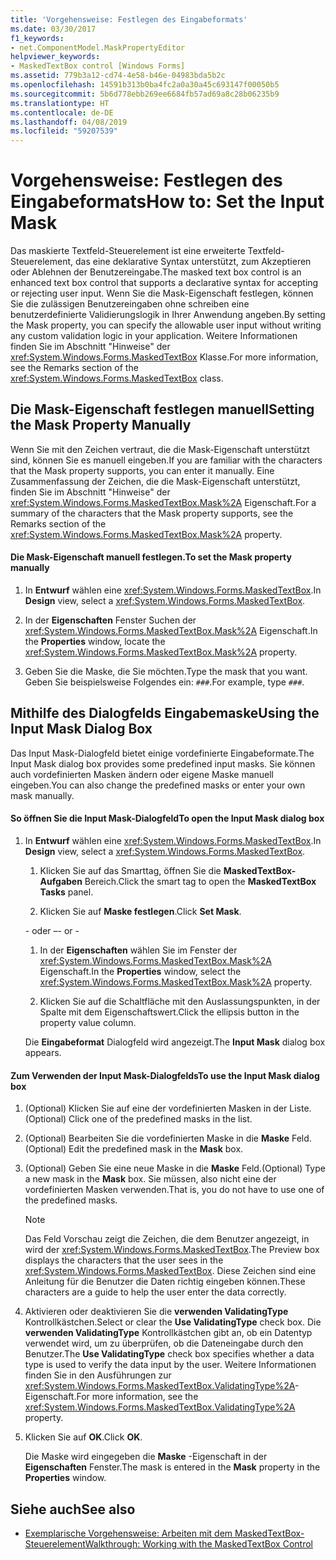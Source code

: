 ```yaml
---
title: 'Vorgehensweise: Festlegen des Eingabeformats'
ms.date: 03/30/2017
f1_keywords:
- net.ComponentModel.MaskPropertyEditor
helpviewer_keywords:
- MaskedTextBox control [Windows Forms]
ms.assetid: 779b3a12-cd74-4e58-b46e-04983bda5b2c
ms.openlocfilehash: 14591b313b0ba4fc2a0a30a45c693147f00050b5
ms.sourcegitcommit: 5b6d778ebb269ee6684fb57ad69a8c28b06235b9
ms.translationtype: HT
ms.contentlocale: de-DE
ms.lasthandoff: 04/08/2019
ms.locfileid: "59207539"
---
```

# <a name="how-to-set-the-input-mask"></a><span data-ttu-id="f89d1-102">Vorgehensweise: Festlegen des Eingabeformats</span><span class="sxs-lookup"><span data-stu-id="f89d1-102">How to: Set the Input Mask</span></span>
<span data-ttu-id="f89d1-103">Das maskierte Textfeld-Steuerelement ist eine erweiterte Textfeld-Steuerelement, das eine deklarative Syntax unterstützt, zum Akzeptieren oder Ablehnen der Benutzereingabe.</span><span class="sxs-lookup"><span data-stu-id="f89d1-103">The masked text box control is an enhanced text box control that supports a declarative syntax for accepting or rejecting user input.</span></span> <span data-ttu-id="f89d1-104">Wenn Sie die Mask-Eigenschaft festlegen, können Sie die zulässigen Benutzereingaben ohne schreiben eine benutzerdefinierte Validierungslogik in Ihrer Anwendung angeben.</span><span class="sxs-lookup"><span data-stu-id="f89d1-104">By setting the Mask property, you can specify the allowable user input without writing any custom validation logic in your application.</span></span> <span data-ttu-id="f89d1-105">Weitere Informationen finden Sie im Abschnitt "Hinweise" der <xref:System.Windows.Forms.MaskedTextBox> Klasse.</span><span class="sxs-lookup"><span data-stu-id="f89d1-105">For more information, see the Remarks section of the <xref:System.Windows.Forms.MaskedTextBox> class.</span></span>  
  
## <a name="setting-the-mask-property-manually"></a><span data-ttu-id="f89d1-106">Die Mask-Eigenschaft festlegen manuell</span><span class="sxs-lookup"><span data-stu-id="f89d1-106">Setting the Mask Property Manually</span></span>  
 <span data-ttu-id="f89d1-107">Wenn Sie mit den Zeichen vertraut, die die Mask-Eigenschaft unterstützt sind, können Sie es manuell eingeben.</span><span class="sxs-lookup"><span data-stu-id="f89d1-107">If you are familiar with the characters that the Mask property supports, you can enter it manually.</span></span> <span data-ttu-id="f89d1-108">Eine Zusammenfassung der Zeichen, die die Mask-Eigenschaft unterstützt, finden Sie im Abschnitt "Hinweise" der <xref:System.Windows.Forms.MaskedTextBox.Mask%2A> Eigenschaft.</span><span class="sxs-lookup"><span data-stu-id="f89d1-108">For a summary of the characters that the Mask property supports, see the Remarks section of the <xref:System.Windows.Forms.MaskedTextBox.Mask%2A> property.</span></span>  
  
#### <a name="to-set-the-mask-property-manually"></a><span data-ttu-id="f89d1-109">Die Mask-Eigenschaft manuell festlegen.</span><span class="sxs-lookup"><span data-stu-id="f89d1-109">To set the Mask property manually</span></span>  
  
1.  <span data-ttu-id="f89d1-110">In **Entwurf** wählen eine <xref:System.Windows.Forms.MaskedTextBox>.</span><span class="sxs-lookup"><span data-stu-id="f89d1-110">In **Design** view, select a <xref:System.Windows.Forms.MaskedTextBox>.</span></span>  
  
2.  <span data-ttu-id="f89d1-111">In der **Eigenschaften** Fenster Suchen der <xref:System.Windows.Forms.MaskedTextBox.Mask%2A> Eigenschaft.</span><span class="sxs-lookup"><span data-stu-id="f89d1-111">In the **Properties** window, locate the <xref:System.Windows.Forms.MaskedTextBox.Mask%2A> property.</span></span>  
  
3.  <span data-ttu-id="f89d1-112">Geben Sie die Maske, die Sie möchten.</span><span class="sxs-lookup"><span data-stu-id="f89d1-112">Type the mask that you want.</span></span> <span data-ttu-id="f89d1-113">Geben Sie beispielsweise Folgendes ein: `###`.</span><span class="sxs-lookup"><span data-stu-id="f89d1-113">For example, type `###`.</span></span>  
  
## <a name="using-the-input-mask-dialog-box"></a><span data-ttu-id="f89d1-114">Mithilfe des Dialogfelds Eingabemaske</span><span class="sxs-lookup"><span data-stu-id="f89d1-114">Using the Input Mask Dialog Box</span></span>  
 <span data-ttu-id="f89d1-115">Das Input Mask-Dialogfeld bietet einige vordefinierte Eingabeformate.</span><span class="sxs-lookup"><span data-stu-id="f89d1-115">The Input Mask dialog box provides some predefined input masks.</span></span> <span data-ttu-id="f89d1-116">Sie können auch vordefinierten Masken ändern oder eigene Maske manuell eingeben.</span><span class="sxs-lookup"><span data-stu-id="f89d1-116">You can also change the predefined masks or enter your own mask manually.</span></span>  
  
#### <a name="to-open-the-input-mask-dialog-box"></a><span data-ttu-id="f89d1-117">So öffnen Sie die Input Mask-Dialogfeld</span><span class="sxs-lookup"><span data-stu-id="f89d1-117">To open the Input Mask dialog box</span></span>  
  
1.  <span data-ttu-id="f89d1-118">In **Entwurf** wählen eine <xref:System.Windows.Forms.MaskedTextBox>.</span><span class="sxs-lookup"><span data-stu-id="f89d1-118">In **Design** view, select a <xref:System.Windows.Forms.MaskedTextBox>.</span></span>  
  
    1.  <span data-ttu-id="f89d1-119">Klicken Sie auf das Smarttag, öffnen Sie die **MaskedTextBox-Aufgaben** Bereich.</span><span class="sxs-lookup"><span data-stu-id="f89d1-119">Click the smart tag to open the **MaskedTextBox Tasks** panel.</span></span>  
  
    2.  <span data-ttu-id="f89d1-120">Klicken Sie auf **Maske festlegen**.</span><span class="sxs-lookup"><span data-stu-id="f89d1-120">Click **Set Mask**.</span></span>  
  
     <span data-ttu-id="f89d1-121">\- oder –</span><span class="sxs-lookup"><span data-stu-id="f89d1-121">\- or -</span></span>  
  
    1.  <span data-ttu-id="f89d1-122">In der **Eigenschaften** wählen Sie im Fenster der <xref:System.Windows.Forms.MaskedTextBox.Mask%2A> Eigenschaft.</span><span class="sxs-lookup"><span data-stu-id="f89d1-122">In the **Properties** window, select the <xref:System.Windows.Forms.MaskedTextBox.Mask%2A> property.</span></span>  
  
    2.  <span data-ttu-id="f89d1-123">Klicken Sie auf die Schaltfläche mit den Auslassungspunkten, in der Spalte mit dem Eigenschaftswert.</span><span class="sxs-lookup"><span data-stu-id="f89d1-123">Click the ellipsis button in the property value column.</span></span>  
  
     <span data-ttu-id="f89d1-124">Die **Eingabeformat** Dialogfeld wird angezeigt.</span><span class="sxs-lookup"><span data-stu-id="f89d1-124">The **Input Mask** dialog box appears.</span></span>  
  
#### <a name="to-use-the-input-mask-dialog-box"></a><span data-ttu-id="f89d1-125">Zum Verwenden der Input Mask-Dialogfelds</span><span class="sxs-lookup"><span data-stu-id="f89d1-125">To use the Input Mask dialog box</span></span>  
  
1.  <span data-ttu-id="f89d1-126">(Optional) Klicken Sie auf eine der vordefinierten Masken in der Liste.</span><span class="sxs-lookup"><span data-stu-id="f89d1-126">(Optional) Click one of the predefined masks in the list.</span></span>  
  
2.  <span data-ttu-id="f89d1-127">(Optional) Bearbeiten Sie die vordefinierten Maske in die **Maske** Feld.</span><span class="sxs-lookup"><span data-stu-id="f89d1-127">(Optional) Edit the predefined mask in the **Mask** box.</span></span>  
  
3.  <span data-ttu-id="f89d1-128">(Optional) Geben Sie eine neue Maske in die **Maske** Feld.</span><span class="sxs-lookup"><span data-stu-id="f89d1-128">(Optional) Type a new mask in the **Mask** box.</span></span> <span data-ttu-id="f89d1-129">Sie müssen, also nicht eine der vordefinierten Masken verwenden.</span><span class="sxs-lookup"><span data-stu-id="f89d1-129">That is, you do not have to use one of the predefined masks.</span></span>  
  
    > [!NOTE]
    >  <span data-ttu-id="f89d1-130">Das Feld Vorschau zeigt die Zeichen, die dem Benutzer angezeigt, in wird der <xref:System.Windows.Forms.MaskedTextBox>.</span><span class="sxs-lookup"><span data-stu-id="f89d1-130">The Preview box displays the characters that the user sees in the <xref:System.Windows.Forms.MaskedTextBox>.</span></span> <span data-ttu-id="f89d1-131">Diese Zeichen sind eine Anleitung für die Benutzer die Daten richtig eingeben können.</span><span class="sxs-lookup"><span data-stu-id="f89d1-131">These characters are a guide to help the user enter the data correctly.</span></span>  
  
4.  <span data-ttu-id="f89d1-132">Aktivieren oder deaktivieren Sie die **verwenden ValidatingType** Kontrollkästchen.</span><span class="sxs-lookup"><span data-stu-id="f89d1-132">Select or clear the **Use ValidatingType** check box.</span></span> <span data-ttu-id="f89d1-133">Die **verwenden ValidatingType** Kontrollkästchen gibt an, ob ein Datentyp verwendet wird, um zu überprüfen, ob die Dateneingabe durch den Benutzer.</span><span class="sxs-lookup"><span data-stu-id="f89d1-133">The **Use ValidatingType** check box specifies whether a data type is used to verify the data input by the user.</span></span> <span data-ttu-id="f89d1-134">Weitere Informationen finden Sie in den Ausführungen zur <xref:System.Windows.Forms.MaskedTextBox.ValidatingType%2A>-Eigenschaft.</span><span class="sxs-lookup"><span data-stu-id="f89d1-134">For more information, see the <xref:System.Windows.Forms.MaskedTextBox.ValidatingType%2A> property.</span></span>  
  
5.  <span data-ttu-id="f89d1-135">Klicken Sie auf **OK**.</span><span class="sxs-lookup"><span data-stu-id="f89d1-135">Click **OK**.</span></span>  
  
     <span data-ttu-id="f89d1-136">Die Maske wird eingegeben die **Maske** -Eigenschaft in der **Eigenschaften** Fenster.</span><span class="sxs-lookup"><span data-stu-id="f89d1-136">The mask is entered in the **Mask** property in the **Properties** window.</span></span>  
  
## <a name="see-also"></a><span data-ttu-id="f89d1-137">Siehe auch</span><span class="sxs-lookup"><span data-stu-id="f89d1-137">See also</span></span>

- [<span data-ttu-id="f89d1-138">Exemplarische Vorgehensweise: Arbeiten mit dem MaskedTextBox-Steuerelement</span><span class="sxs-lookup"><span data-stu-id="f89d1-138">Walkthrough: Working with the MaskedTextBox Control</span></span>](walkthrough-working-with-the-maskedtextbox-control.md)
